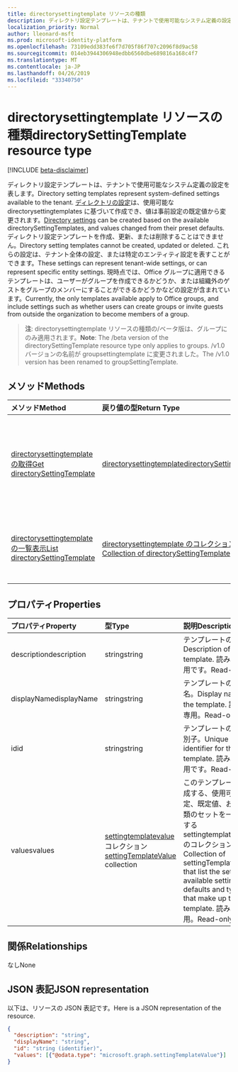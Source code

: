 ```yaml
---
title: directorysettingtemplate リソースの種類
description: ディレクトリ設定テンプレートは、テナントで使用可能なシステム定義の設定を表します。 ディレクトリの設定は、使用可能な directorysettingtemplates に基づいて作成でき、値は事前設定の既定値から変更されます。 ディレクトリ設定テンプレートを作成、更新、または削除することはできません。 これらの設定は、テナント全体の設定、または特定のエンティティ設定を表すことができます。  現時点では、Office グループに適用できるテンプレートは、ユーザーがグループを作成できるかどうか、または組織外のゲストをグループのメンバーにすることができるかどうかなどの設定が含まれています。
localization_priority: Normal
author: lleonard-msft
ms.prod: microsoft-identity-platform
ms.openlocfilehash: 73109edd383fe6f7d705f86f707c2096f8d9ac58
ms.sourcegitcommit: 014eb3944306948edbb6560dbe689816a168c4f7
ms.translationtype: MT
ms.contentlocale: ja-JP
ms.lasthandoff: 04/26/2019
ms.locfileid: "33340750"
---
```

# <a name="directorysettingtemplate-resource-type"></a><span data-ttu-id="051c5-107">directorysettingtemplate リソースの種類</span><span class="sxs-lookup"><span data-stu-id="051c5-107">directorySettingTemplate resource type</span></span>

[!INCLUDE [beta-disclaimer](../../includes/beta-disclaimer.md)]

<span data-ttu-id="051c5-108">ディレクトリ設定テンプレートは、テナントで使用可能なシステム定義の設定を表します。</span><span class="sxs-lookup"><span data-stu-id="051c5-108">Directory setting templates represent system-defined settings available to the tenant.</span></span> <span data-ttu-id="051c5-109">[ディレクトリの設定](directorysetting.md)は、使用可能な directorysettingtemplates に基づいて作成でき、値は事前設定の既定値から変更されます。</span><span class="sxs-lookup"><span data-stu-id="051c5-109">[Directory settings](directorysetting.md) can be created based on the available directorySettingTemplates, and values changed from their preset defaults.</span></span> <span data-ttu-id="051c5-110">ディレクトリ設定テンプレートを作成、更新、または削除することはできません。</span><span class="sxs-lookup"><span data-stu-id="051c5-110">Directory setting templates cannot be created, updated or deleted.</span></span> <span data-ttu-id="051c5-111">これらの設定は、テナント全体の設定、または特定のエンティティ設定を表すことができます。</span><span class="sxs-lookup"><span data-stu-id="051c5-111">These settings can represent tenant-wide settings, or can represent specific entity settings.</span></span>  <span data-ttu-id="051c5-112">現時点では、Office グループに適用できるテンプレートは、ユーザーがグループを作成できるかどうか、または組織外のゲストをグループのメンバーにすることができるかどうかなどの設定が含まれています。</span><span class="sxs-lookup"><span data-stu-id="051c5-112">Currently, the only templates available apply to Office groups, and include settings such as whether users can create groups or invite guests from outside the organization to become members of a group.</span></span>

> <span data-ttu-id="051c5-113">**注**: directorysettingtemplate リソースの種類の/ベータ版は、グループにのみ適用されます。</span><span class="sxs-lookup"><span data-stu-id="051c5-113">**Note**: The /beta version of the directorySettingTemplate resource type only applies to groups.</span></span> <span data-ttu-id="051c5-114">/v1.0 バージョンの名前が groupsettingtemplate に変更されました。</span><span class="sxs-lookup"><span data-stu-id="051c5-114">The /v1.0 version has been renamed to groupSettingTemplate.</span></span>

## <a name="methods"></a><span data-ttu-id="051c5-115">メソッド</span><span class="sxs-lookup"><span data-stu-id="051c5-115">Methods</span></span>

| <span data-ttu-id="051c5-116">メソッド</span><span class="sxs-lookup"><span data-stu-id="051c5-116">Method</span></span>           | <span data-ttu-id="051c5-117">戻り値の型</span><span class="sxs-lookup"><span data-stu-id="051c5-117">Return Type</span></span>    |<span data-ttu-id="051c5-118">説明</span><span class="sxs-lookup"><span data-stu-id="051c5-118">Description</span></span>|
|:---------------|:--------|:----------|
|[<span data-ttu-id="051c5-119">directorysettingtemplate の取得</span><span class="sxs-lookup"><span data-stu-id="051c5-119">Get directorySettingTemplate</span></span>](../api/directorysettingtemplate-get.md) | [<span data-ttu-id="051c5-120">directorysettingtemplate</span><span class="sxs-lookup"><span data-stu-id="051c5-120">directorySettingTemplate</span></span>](directorysettingtemplate.md) |<span data-ttu-id="051c5-121">システム定義の directorysettingtemplate オブジェクトのいずれか1つの特定のプロパティを読み取ります。</span><span class="sxs-lookup"><span data-stu-id="051c5-121">Read the specific properties of one of the system defined directorySettingTemplate objects.</span></span>|
|[<span data-ttu-id="051c5-122">directorysettingtemplate の一覧表示</span><span class="sxs-lookup"><span data-stu-id="051c5-122">List directorySettingTemplate</span></span>](../api/directorysettingtemplate-list.md) | [<span data-ttu-id="051c5-123">directorysettingtemplate のコレクション</span><span class="sxs-lookup"><span data-stu-id="051c5-123">Collection of directorySettingTemplate</span></span>](directorysettingtemplate.md) |<span data-ttu-id="051c5-124">システム定義の directorysettingtemplate オブジェクトをすべて一覧表示します。</span><span class="sxs-lookup"><span data-stu-id="051c5-124">List all of the system defined directorySettingTemplate objects.</span></span>|

## <a name="properties"></a><span data-ttu-id="051c5-125">プロパティ</span><span class="sxs-lookup"><span data-stu-id="051c5-125">Properties</span></span>
| <span data-ttu-id="051c5-126">プロパティ</span><span class="sxs-lookup"><span data-stu-id="051c5-126">Property</span></span>     | <span data-ttu-id="051c5-127">型</span><span class="sxs-lookup"><span data-stu-id="051c5-127">Type</span></span>   |<span data-ttu-id="051c5-128">説明</span><span class="sxs-lookup"><span data-stu-id="051c5-128">Description</span></span>|
|:---------------|:--------|:----------|
|<span data-ttu-id="051c5-129">description</span><span class="sxs-lookup"><span data-stu-id="051c5-129">description</span></span>|<span data-ttu-id="051c5-130">string</span><span class="sxs-lookup"><span data-stu-id="051c5-130">string</span></span>|<span data-ttu-id="051c5-131">テンプレートの説明。</span><span class="sxs-lookup"><span data-stu-id="051c5-131">Description of the template.</span></span> <span data-ttu-id="051c5-132">読み取り専用です。</span><span class="sxs-lookup"><span data-stu-id="051c5-132">Read-only.</span></span>|
|<span data-ttu-id="051c5-133">displayName</span><span class="sxs-lookup"><span data-stu-id="051c5-133">displayName</span></span>|<span data-ttu-id="051c5-134">string</span><span class="sxs-lookup"><span data-stu-id="051c5-134">string</span></span>|<span data-ttu-id="051c5-135">テンプレートの表示名。</span><span class="sxs-lookup"><span data-stu-id="051c5-135">Display name of the template.</span></span> <span data-ttu-id="051c5-136">読み取り専用。</span><span class="sxs-lookup"><span data-stu-id="051c5-136">Read-only.</span></span> |
|<span data-ttu-id="051c5-137">id</span><span class="sxs-lookup"><span data-stu-id="051c5-137">id</span></span>|<span data-ttu-id="051c5-138">string</span><span class="sxs-lookup"><span data-stu-id="051c5-138">string</span></span>| <span data-ttu-id="051c5-139">テンプレートの一意識別子。</span><span class="sxs-lookup"><span data-stu-id="051c5-139">Unique identifier for the template.</span></span> <span data-ttu-id="051c5-140">読み取り専用です。</span><span class="sxs-lookup"><span data-stu-id="051c5-140">Read-only.</span></span>|
|<span data-ttu-id="051c5-141">values</span><span class="sxs-lookup"><span data-stu-id="051c5-141">values</span></span>|<span data-ttu-id="051c5-142">[settingtemplatevalue](settingtemplatevalue.md)コレクション</span><span class="sxs-lookup"><span data-stu-id="051c5-142">[settingTemplateValue](settingtemplatevalue.md) collection</span></span>| <span data-ttu-id="051c5-143">このテンプレートを構成する、使用可能な設定、既定値、および種類のセットを一覧表示する settingtemplatevalues のコレクションです。</span><span class="sxs-lookup"><span data-stu-id="051c5-143">Collection of settingTemplateValues that list the set of available settings, defaults and types that make up this template.</span></span>  <span data-ttu-id="051c5-144">読み取り専用。</span><span class="sxs-lookup"><span data-stu-id="051c5-144">Read-only.</span></span> |

## <a name="relationships"></a><span data-ttu-id="051c5-145">関係</span><span class="sxs-lookup"><span data-stu-id="051c5-145">Relationships</span></span>
<span data-ttu-id="051c5-146">なし</span><span class="sxs-lookup"><span data-stu-id="051c5-146">None</span></span>


## <a name="json-representation"></a><span data-ttu-id="051c5-147">JSON 表記</span><span class="sxs-lookup"><span data-stu-id="051c5-147">JSON representation</span></span>

<span data-ttu-id="051c5-148">以下は、リソースの JSON 表記です。</span><span class="sxs-lookup"><span data-stu-id="051c5-148">Here is a JSON representation of the resource.</span></span>

<!-- {
  "blockType": "resource",
  "optionalProperties": [

  ],
  "@odata.type": "microsoft.graph.directorySettingTemplate"
}-->

```json
{
  "description": "string",
  "displayName": "string",
  "id": "string (identifier)",
  "values": [{"@odata.type": "microsoft.graph.settingTemplateValue"}]
}

```

<!-- uuid: 8fcb5dbc-d5aa-4681-8e31-b001d5168d79
2015-10-25 14:57:30 UTC -->
<!--
{
  "type": "#page.annotation",
  "description": "directorySettingTemplate resource",
  "keywords": "",
  "section": "documentation",
  "tocPath": "",
  "suppressions": []
}
-->

